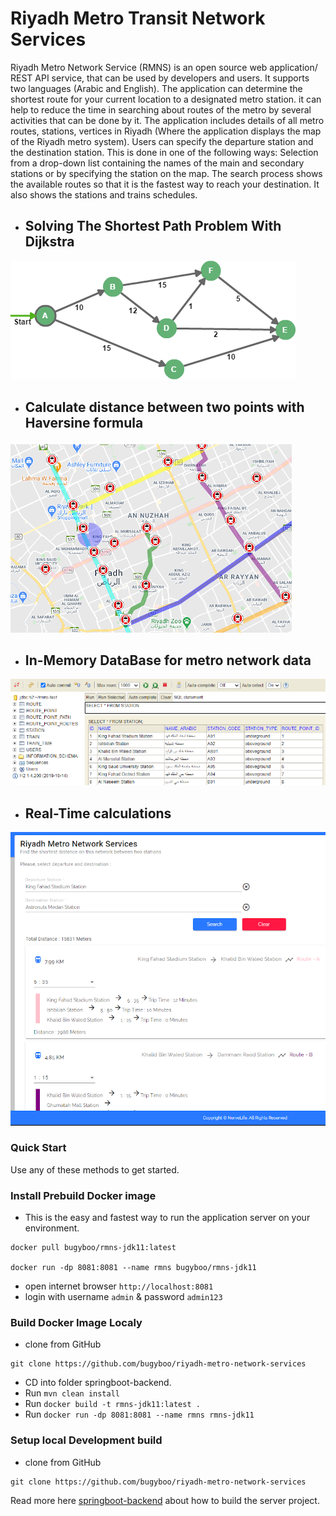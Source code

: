 # Riyadh Metro Transit Network Services
Riyadh Metro Network Service (RMNS) is an open source web application/ REST API service, that can be used by developers and users. It supports two languages (Arabic and English). The application can determine the shortest route for your current location to a designated metro station. it can help to reduce the time in searching about routes of the metro by several activities that can be done by it. The application includes details of all metro routes, stations, vertices in Riyadh (Where the application displays the map of the Riyadh metro system). Users can specify the departure station and the destination station. This is done in one of the following ways: Selection from a drop-down list containing the names of the main and secondary stations or by specifying the station on the map. The search process shows the available routes so that it is the fastest way to reach your destination. It also shows the stations and trains schedules.

- ## Solving The Shortest Path Problem With Dijkstra
[![](/docs/initial-graph.webp)](/docs/RMNS-Software-Impl.pdf)

- ## Calculate distance between two points with Haversine formula
[![](/docs/RMNS-network.png)](/docs/RMNS-network.png)

- ## In-Memory DataBase for metro network data
[![](/docs/db.png)](/docs/db.png)

- ## Real-Time calculations
[![](/docs/search.png)](/docs/search.png)


### Quick Start

Use any of these methods to get started.

### Install Prebuild Docker image
* This is the easy and fastest way to run the application server on your environment.
```
docker pull bugyboo/rmns-jdk11:latest

docker run -dp 8081:8081 --name rmns bugyboo/rmns-jdk11 
```
* open internet browser `http://localhost:8081`
* login with username `admin` & password `admin123`

### Build Docker Image Localy 
* clone from GitHub
```
git clone https://github.com/bugyboo/riyadh-metro-network-services
```
* CD into folder springboot-backend.
* Run `mvn clean install`
* Run `docker build -t rmns-jdk11:latest .`
* Run `docker run -dp 8081:8081 --name rmns rmns-jdk11`


### Setup local Development build
* clone from GitHub
```
git clone https://github.com/bugyboo/riyadh-metro-network-services
```
Read more here [springboot-backend](/springboot-backend/README.md) about how to build the server project.

